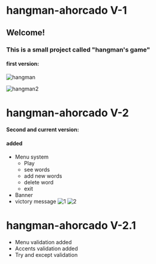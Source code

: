 # hangman-ahorcado V-1
## Welcome!
### This is a small project called "hangman's game"





#### first version:

![hangman](https://user-images.githubusercontent.com/91839905/140626178-d0c82bf8-746d-4b31-90a2-003289e26213.jpg)

![hangman2](https://user-images.githubusercontent.com/91839905/140627005-431f382a-4b3f-46bf-80b3-86e96e27e8fe.jpg)


# hangman-ahorcado V-2

#### Second and current version:
#### added
- Menu system
  - Play
  - see words
  - add new words
  - delete word
  - exit
- Banner
- victory message
![1](https://user-images.githubusercontent.com/91839905/143729919-f965f394-e9ae-46df-adc5-99c29e803485.jpeg)
![2](https://user-images.githubusercontent.com/91839905/143730041-ffac5d30-a921-4241-83b8-41245a32f58c.jpeg)

# hangman-ahorcado V-2.1
- Menu validation added
- Accents validation added
- Try and except validation

